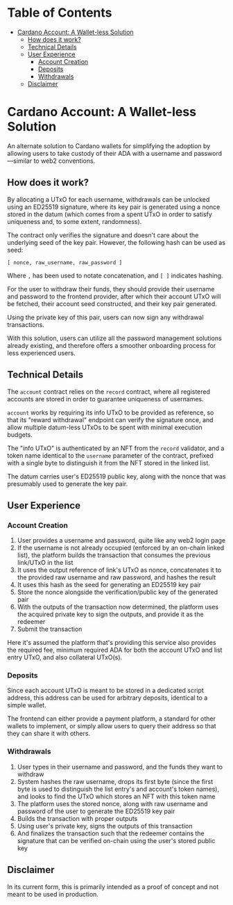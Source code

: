 # Table of Contents

<!-- vim-markdown-toc GFM -->

* [Cardano Account: A Wallet-less Solution](#cardano-account-a-wallet-less-solution)
    * [How does it work?](#how-does-it-work)
    * [Technical Details](#technical-details)
    * [User Experience](#user-experience)
        * [Account Creation](#account-creation)
        * [Deposits](#deposits)
        * [Withdrawals](#withdrawals)
    * [Disclaimer](#disclaimer)

<!-- vim-markdown-toc -->

# Cardano Account: A Wallet-less Solution

An alternate solution to Cardano wallets for simplifying the adoption by
allowing users to take custody of their ADA with a username and password—similar
to web2 conventions.

## How does it work?

By allocating a UTxO for each username, withdrawals can be unlocked using an
ED25519 signature, where its key pair is generated using a nonce stored in the
datum (which comes from a spent UTxO in order to satisfy uniqueness and, to some
extent, randomness).

The contract only verifies the signature and doesn't care about the underlying
seed of the key pair. However, the following hash can be used as seed:
```
[ nonce, raw_username, raw_password ]
```

Where `,` has been used to notate concatenation, and `[ ]` indicates hashing.

For the user to withdraw their funds, they should provide their username and
password to the frontend provider, after which their account UTxO will be
fetched, their account seed constructed, and their key pair generated.

Using the private key of this pair, users can now sign any withdrawal
transactions.

With this solution, users can utilize all the password management solutions
already existing, and therefore offers a smoother onboarding process for less
experienced users.

## Technical Details

The `account` contract relies on the `record` contract, where all registered
accounts are stored in order to guarantee uniqueness of usernames.

`account` works by requiring its info UTxO to be provided as reference, so that
its "reward withdrawal" endpoint can verify the signature once, and allow
multiple datum-less UTxOs to be spent with minimal execution budgets.

The "info UTxO" is authenticated by an NFT from the `record` validator, and a
token name identical to the `username` parameter of the contract, prefixed with
a single byte to distinguish it from the NFT stored in the linked list.

The datum carries user's ED25519 public key, along with the nonce that was
presumably used to generate the key pair.

## User Experience

### Account Creation

1. User provides a username and password, quite like any web2 login page
2. If the username is not already occupied (enforced by an on-chain linked
   list), the platform builds the transaction that consumes the previous
   link/UTxO in the list
3. It uses the output reference of link's UTxO as nonce, concatenates it to the
   provided raw username and raw password, and hashes the result
4. It uses this hash as the seed for generating an ED25519 key pair
5. Store the nonce alongside the verification/public key of the generated pair
6. With the outputs of the transaction now determined, the platform uses the
   acquired private key to sign the outputs, and provide it as the redeemer
7. Submit the transaction

Here it's assumed the platform that's providing this service also provides the
required fee, minimum required ADA for both the account UTxO and list entry
UTxO, and also collateral UTxO(s).

### Deposits

Since each account UTxO is meant to be stored in a dedicated script address,
this address can be used for arbitrary deposits, identical to a simple wallet.

The frontend can either provide a payment platform, a standard for other wallets
to implement, or simply allow users to query their address so that they can
share it with others.

### Withdrawals

1. User types in their username and password, and the funds they want to
   withdraw
2. System hashes the raw username, drops its first byte (since the first byte
   is used to distinguish the list entry's and account's token names), and looks
   to find the UTxO which stores an NFT with this token name
3. The platform uses the stored nonce, along with raw username and password of
   the user to generate the ED25519 key pair
4. Builds the transaction with proper outputs
5. Using user's private key, signs the outputs of this transaction
4. And finalizes the transaction such that the redeemer contains the signature
   that can be verified on-chain using the user's stored public key

## Disclaimer

In its current form, this is primarily intended as a proof of concept and not
meant to be used in production.
